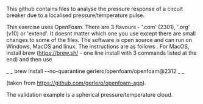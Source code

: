 This github contains files to analyse the pressure response of a circuit breaker due to a localised pressure/temperature pulse.


This exercise uses OpenFoam. There are 3 flavours - '.com' (2301), '.org' (v10) or 'extend'. It doesnt matter which one you use except
there are small changes to some of the files. The software is open source and can run on Windows, MacOS and linux. The instructions are as follows
.
For MacOS, install brew (https://brew.sh/ - one line install with 3 commands listed at the end) and then use 

_ _ brew install --no-quarantine gerlero/openfoam/openfoam@2312 _ _

(taken from https://github.com/gerlero/openfoam-app).




The validation example is a spherical pressure/temperature cloud.
